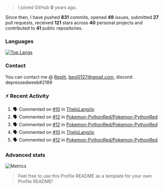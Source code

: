 > I joined GitHub **0** years ago.

Since then, I have pushed **831** commits, opened **49** issues, submitted **27** pull requests, received **121** stars across **40** personal projects and contributed to **41** public repositories.


### Languages

[![Top Langs](https://github-readme-stats.vercel.app/api/top-langs/?username=JBYT27&layout=compact&langs_count=8)](https://github.com/anuraghazra/github-readme-stats)


### Contact
You can contact me @ [Replit](https://replit.com/@JBloves27), beol0127@gmail.com, discord: depressedweeb#2189

### :zap: Recent Activity

<!--START_SECTION:activity-->
1. 🗣 Commented on [#10](https://github.com/TheIoLang/io/issues/10) in [TheIoLang/io](https://github.com/TheIoLang/io)
2. 🗣 Commented on [#12](https://github.com/Pokemon-PythonRed/Pokemon-PythonRed/issues/12) in [Pokemon-PythonRed/Pokemon-PythonRed](https://github.com/Pokemon-PythonRed/Pokemon-PythonRed)
3. 🗣 Commented on [#12](https://github.com/Pokemon-PythonRed/Pokemon-PythonRed/issues/12) in [Pokemon-PythonRed/Pokemon-PythonRed](https://github.com/Pokemon-PythonRed/Pokemon-PythonRed)
4. 🗣 Commented on [#10](https://github.com/TheIoLang/io/issues/10) in [TheIoLang/io](https://github.com/TheIoLang/io)
5. 🗣 Commented on [#12](https://github.com/Pokemon-PythonRed/Pokemon-PythonRed/issues/12) in [Pokemon-PythonRed/Pokemon-PythonRed](https://github.com/Pokemon-PythonRed/Pokemon-PythonRed)
<!--END_SECTION:activity-->

### Advanced stats

![Metrics](https://github.com/JBYT27/JBYT27/blob/main/github-metrics.svg)


> Feel free to use this Profile README as a template for *your own* Profile README!
